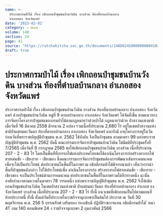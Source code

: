 ```yaml
---
name: >-
  ประกาศกรมป่าไม้ เรื่อง เพิกถอนป่าชุมชนบ้านวังดิน บางส่วน ท้องที่ตำบลบ้านกลาง
  อำเภอสอง จังหวัดแพร่
date: '2023-02-01'
category: ง พิเศษ
volume: 140
section: 24
page: 41
source: 'https://ratchakitcha.soc.go.th/documents/140D024S0000000004104.pdf'
draft: true
---
```


# ประกาศกรมป่าไม้ เรื่อง เพิกถอนป่าชุมชนบ้านวังดิน บางส่วน ท้องที่ตำบลบ้านกลาง อำเภอสอง จังหวัดแพร่

ประกาศกรมป่าไม้ เรื่อง เพิกถอนป่าชุมชนบ้านวังดิน บางส่วน ท้องที่ตาบลบ้านกลาง อำเภอสอง จังหวัดแพร่ ด้วยป่าชุมชนบ้านวังดิน หมู่ที่ 9 ตาบลบ้านกลาง อาเภอสอง จังหวัดแพร่ ได้จัดตั้งขึ้น ตามแนวทางการจัดทาโครงการป่าชุมชนของกรมป่าไม้ตามกฎหมายว่าด้วยป่าไม้ กฎหมายว่าด้วย ป่าสงวนแห่งชาติ เมื่อวันที่ 16 มีนาคม 2558 มีจานวน 2 แปลง รวมเนื้อที่ประมาณ 2,680 ไร่ อยู่ในเขตป่าสงวนแห่งชาติป่าแม่ยมตะวันตก ท้องที่ตาบลบ้านกลาง อาเภอสอง จังหวัดแพร่ และยังมี อายุโครงการอยู่ในวันก่อนวันที่พระราชบัญญัติป่าชุมชน พ.ศ. 2562 ใช้บังคับ จึงเป็นป่าชุมชน ตามมาตรา 99 แห่งพระราชบัญญัติป่าชุมชน พ.ศ. 2562 บัดนี้ คณะกรรมการจัดการป่าชุมชนบ้านวังดิน ได้มีมติที่ประชุมครั้งที่ 7/2565 เมื่อวันที่ 9 กรกฎาคม 2565 ขอให้เพิกถอนป่าชุมชนบ้านวังดิน บางส่วน เนื้อที่ประมาณ 207 - 2 - 83 ไร่ โดยเป็นพื้นที่ที่การรถไฟแห่งประเทศไทยขอใช้ดาเนินโครงการก่อสร้างทางรถไฟสายเด่นชัย - เชียงราย - เชียงของ ซึ่งคณะกรรมการจัดการป่าชุมชนต้องการพัฒนาเส้นทางคมนาคม เพื่อจะได้เป็นประโยชน์ ต่อประชาชนในพื้นที่ในภาพรวม อธิบดีกรมป่าไม้พิจารณาแล้ว เห็นว่าการนำพื้นที่ป่าชุมชนดังกล่าว ไปใช้ประโยชน์เพื่อ ดำเนินโครงการก่อ สร้างทางรถไฟสายเด่นชัย - เชียงราย - เชียงของ จะเป็นประโยชน์ด้านการคมนาคม ต่อประชาชนในพื้นที่ในภาพรวมได้อีกทางหนึ่ง ฉะนั้น อาศัยอำนาจตามความในมาตรา 78 วรรคหนึ่ง แห่งพระราชบัญญัติป่าชุมชน พ.ศ. 2562 จึงให้เพิกถอนป่าชุมชนบ้านวังดิน ในเขตป่าสงวนแห่งชาติ ป่าแม่ยมตะวันตก ท้องที่ตำบลบ้านกลาง อำเภอส อง จังหวัดแพร่ บางส่วน เนื้อที่ประมาณ 207 - 2 - 83 ไร่ ทั้งนี้ แนวเขตที่เพิกถอนเป็นไปตามแผนที่ท้ายประกาศนี้ ทั้งนี้ ตั้งแต่วันที่ประกาศในราชกิจจานุเบกษาเป็นต้นไป ประกาศ ณ วันที่ 30 พฤศจิกายน พ.ศ. 256 5 บรรณรักษ์ เสริมทอง รองอธิบดี ปฏิบัติราชการแทน อธิบดีกรมป่าไม้ ้ หนา 41 ่ เลม 140 ตอนพิเศษ 24 ง ราชกิจจานุเบกษา 2 กุมภาพันธ์ 2566

